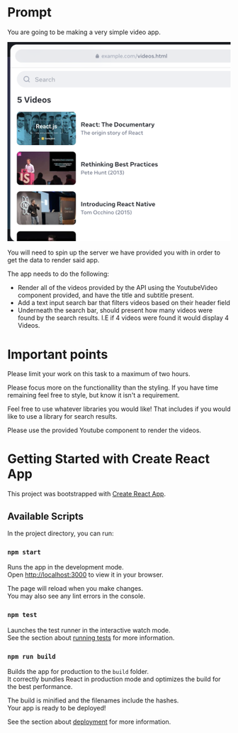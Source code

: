 # Prompt

You are going to be making a very simple video app.

![Screenshot 1](src/images/app-prompt.png)

You will need to spin up the server we have provided you with in order to get the data to render said app.

The app needs to do the following:

- Render all of the videos provided by the API using the YoutubeVideo component provided, and have the title and subtitle present.
- Add a text input search bar that filters videos based on their header field
- Underneath the search bar, should present how many videos were found by the search results. I.E if 4 videos were found it would display 4 Videos.

# Important points

Please limit your work on this task to a maximum of two hours.

Please focus more on the functionallity than the styling. If you have time remaining feel free to style, but know it isn't a requirement.

Feel free to use whatever libraries you would like! That includes if you would like to use a library for search results.

Please use the provided Youtube component to render the videos.

# Getting Started with Create React App

This project was bootstrapped with [Create React App](https://github.com/facebook/create-react-app).

## Available Scripts

In the project directory, you can run:

### `npm start`

Runs the app in the development mode.\
Open [http://localhost:3000](http://localhost:3000) to view it in your browser.

The page will reload when you make changes.\
You may also see any lint errors in the console.

### `npm test`

Launches the test runner in the interactive watch mode.\
See the section about [running tests](https://facebook.github.io/create-react-app/docs/running-tests) for more information.

### `npm run build`

Builds the app for production to the `build` folder.\
It correctly bundles React in production mode and optimizes the build for the best performance.

The build is minified and the filenames include the hashes.\
Your app is ready to be deployed!

See the section about [deployment](https://facebook.github.io/create-react-app/docs/deployment) for more information.
